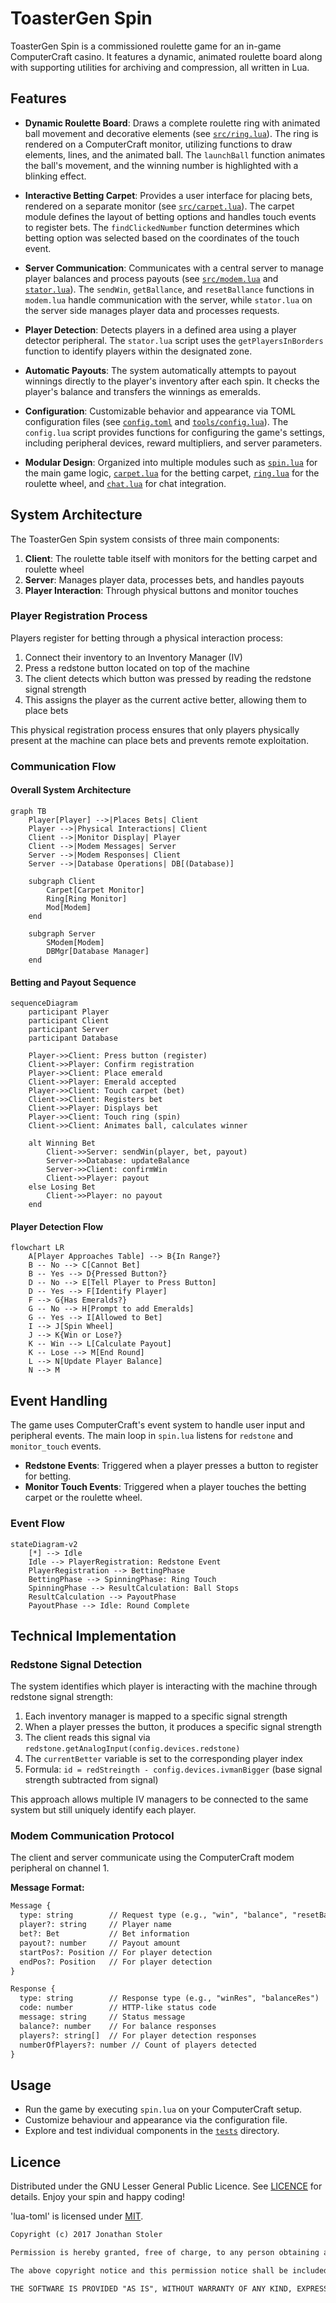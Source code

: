 # ToasterGen Spin

ToasterGen Spin is a commissioned roulette game for an in-game ComputerCraft casino. It features a dynamic, animated roulette board along with supporting utilities for archiving and compression, all written in Lua.

## Features

- **Dynamic Roulette Board**:
  Draws a complete roulette ring with animated ball movement and decorative elements (see [`src/ring.lua`](src/ring.lua)). The ring is rendered on a ComputerCraft monitor, utilizing functions to draw elements, lines, and the animated ball. The `launchBall` function animates the ball's movement, and the winning number is highlighted with a blinking effect.

- **Interactive Betting Carpet**:
  Provides a user interface for placing bets, rendered on a separate monitor (see [`src/carpet.lua`](src/carpet.lua)). The carpet module defines the layout of betting options and handles touch events to register bets. The `findClickedNumber` function determines which betting option was selected based on the coordinates of the touch event.

- **Server Communication**:
  Communicates with a central server to manage player balances and process payouts (see [`src/modem.lua`](src/modem.lua) and [`stator.lua`](stator.lua)). The `sendWin`, `getBallance`, and `resetBallance` functions in `modem.lua` handle communication with the server, while `stator.lua` on the server side manages player data and processes requests.

- **Player Detection**:
  Detects players in a defined area using a player detector peripheral. The `stator.lua` script uses the `getPlayersInBorders` function to identify players within the designated zone.

- **Automatic Payouts**:
  The system automatically attempts to payout winnings directly to the player's inventory after each spin. It checks the player's balance and transfers the winnings as emeralds.

- **Configuration**:
  Customizable behavior and appearance via TOML configuration files (see [`config.toml`](config.toml) and [`tools/config.lua`](tools/config.lua)). The `config.lua` script provides functions for configuring the game's settings, including peripheral devices, reward multipliers, and server parameters.

- **Modular Design**:
  Organized into multiple modules such as [`spin.lua`](spin.lua) for the main game logic, [`carpet.lua`](src/carpet.lua) for the betting carpet, [`ring.lua`](src/ring.lua) for the roulette wheel, and [`chat.lua`](src/chat.lua) for chat integration.

## System Architecture

The ToasterGen Spin system consists of three main components:

1. **Client**: The roulette table itself with monitors for the betting carpet and roulette wheel
2. **Server**: Manages player data, processes bets, and handles payouts
3. **Player Interaction**: Through physical buttons and monitor touches

### Player Registration Process

Players register for betting through a physical interaction process:

1. Connect their inventory to an Inventory Manager (IV)
2. Press a redstone button located on top of the machine
3. The client detects which button was pressed by reading the redstone signal strength
4. This assigns the player as the current active better, allowing them to place bets

This physical registration process ensures that only players physically present at the machine can place bets and prevents remote exploitation.

### Communication Flow

#### Overall System Architecture

```mermaid
graph TB
    Player[Player] -->|Places Bets| Client
    Player -->|Physical Interactions| Client
    Client -->|Monitor Display| Player
    Client -->|Modem Messages| Server
    Server -->|Modem Responses| Client
    Server -->|Database Operations| DB[(Database)]

    subgraph Client
        Carpet[Carpet Monitor]
        Ring[Ring Monitor]
        Mod[Modem]
    end

    subgraph Server
        SModem[Modem]
        DBMgr[Database Manager]
    end
```

#### Betting and Payout Sequence

```mermaid
sequenceDiagram
    participant Player
    participant Client
    participant Server
    participant Database

    Player->>Client: Press button (register)
    Client->>Player: Confirm registration
    Player->>Client: Place emerald
    Client->>Player: Emerald accepted
    Player->>Client: Touch carpet (bet)
    Client->>Client: Registers bet
    Client->>Player: Displays bet
    Player->>Client: Touch ring (spin)
    Client->>Client: Animates ball, calculates winner

    alt Winning Bet
        Client->>Server: sendWin(player, bet, payout)
        Server->>Database: updateBalance
        Server->>Client: confirmWin
        Client->>Player: payout
    else Losing Bet
        Client->>Player: no payout
    end
```

#### Player Detection Flow

```mermaid
flowchart LR
    A[Player Approaches Table] --> B{In Range?}
    B -- No --> C[Cannot Bet]
    B -- Yes --> D{Pressed Button?}
    D -- No --> E[Tell Player to Press Button]
    D -- Yes --> F[Identify Player]
    F --> G{Has Emeralds?}
    G -- No --> H[Prompt to add Emeralds]
    G -- Yes --> I[Allowed to Bet]
    I --> J[Spin Wheel]
    J --> K{Win or Lose?}
    K -- Win --> L[Calculate Payout]
    K -- Lose --> M[End Round]
    L --> N[Update Player Balance]
    N --> M
```

## Event Handling

The game uses ComputerCraft's event system to handle user input and peripheral events. The main loop in `spin.lua` listens for `redstone` and `monitor_touch` events.

- **Redstone Events**: Triggered when a player presses a button to register for betting.
- **Monitor Touch Events**: Triggered when a player touches the betting carpet or the roulette wheel.

### Event Flow

```mermaid
stateDiagram-v2
    [*] --> Idle
    Idle --> PlayerRegistration: Redstone Event
    PlayerRegistration --> BettingPhase
    BettingPhase --> SpinningPhase: Ring Touch
    SpinningPhase --> ResultCalculation: Ball Stops
    ResultCalculation --> PayoutPhase
    PayoutPhase --> Idle: Round Complete
```

## Technical Implementation

### Redstone Signal Detection

The system identifies which player is interacting with the machine through redstone signal strength:

1. Each inventory manager is mapped to a specific signal strength
2. When a player presses the button, it produces a specific signal strength
3. The client reads this signal via `redstone.getAnalogInput(config.devices.redstone)`
4. The `currentBetter` variable is set to the corresponding player index
5. Formula: `id = redStreingth - config.devices.ivmanBigger` (base signal strength subtracted from signal)

This approach allows multiple IV managers to be connected to the same system but still uniquely identify each player.

### Modem Communication Protocol

The client and server communicate using the ComputerCraft modem peripheral on channel 1.

**Message Format:**

```txt
Message {
  type: string        // Request type (e.g., "win", "balance", "resetBalance")
  player?: string     // Player name
  bet?: Bet           // Bet information
  payout?: number     // Payout amount
  startPos?: Position // For player detection
  endPos?: Position   // For player detection
}

Response {
  type: string        // Response type (e.g., "winRes", "balanceRes")
  code: number        // HTTP-like status code
  message: string     // Status message
  balance?: number    // For balance responses
  players?: string[]  // For player detection responses
  numberOfPlayers?: number // Count of players detected
}
```

## Usage

- Run the game by executing `spin.lua` on your ComputerCraft setup.
- Customize behaviour and appearance via the configuration file.
- Explore and test individual components in the [`tests`](tests/) directory.

## Licence

Distributed under the GNU Lesser General Public Licence. See [LICENCE](LICENCE) for details.
Enjoy your spin and happy coding!

'lua-toml' is licensed under [MIT](https://opensource.org/licenses/MIT).

```txt
Copyright (c) 2017 Jonathan Stoler

Permission is hereby granted, free of charge, to any person obtaining a copy of this software and associated documentation files (the "Software"), to deal in the Software without restriction, including without limitation the rights to use, copy, modify, merge, publish, distribute, sublicense, and/or sell copies of the Software, and to permit persons to whom the Software is furnished to do so, subject to the following conditions:

The above copyright notice and this permission notice shall be included in all copies or substantial portions of the Software.

THE SOFTWARE IS PROVIDED "AS IS", WITHOUT WARRANTY OF ANY KIND, EXPRESS OR IMPLIED, INCLUDING BUT NOT LIMITED TO THE WARRANTIES OF MERCHANTABILITY, FITNESS FOR A PARTICULAR PURPOSE AND NONINFRINGEMENT. IN NO EVENT SHALL THE AUTHORS OR COPYRIGHT HOLDERS BE LIABLE FOR ANY CLAIM, DAMAGES OR OTHER LIABILITY, WHETHER IN AN ACTION OF CONTRACT, TORT OR OTHERWISE, ARISING FROM, OUT OF OR IN CONNECTION WITH THE SOFTWARE OR THE USE OR OTHER DEALINGS IN THE SOFTWARE.
```
